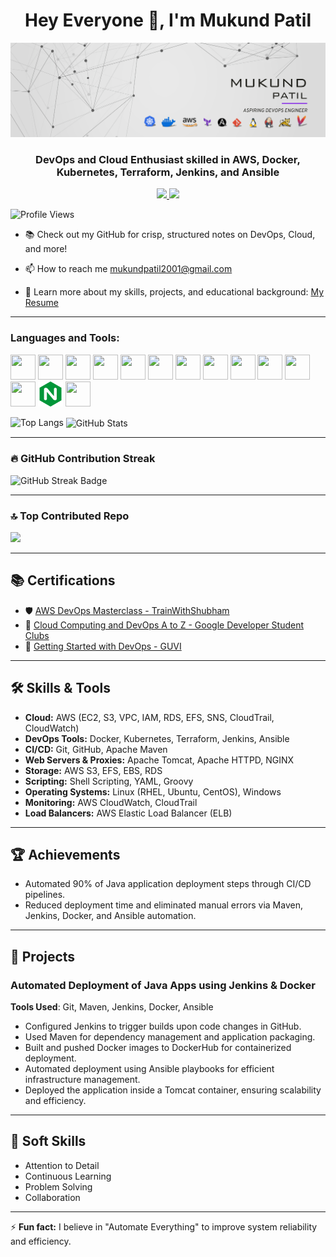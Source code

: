 <h1 align="center">Hey Everyone 👋, I'm Mukund Patil</h1>

<div align="center">
  <img src="./banner.png" alt="Mukund Patil Banner" />
</div>


<h3 align="center">DevOps and Cloud Enthusiast skilled in AWS, Docker, Kubernetes, Terraform, Jenkins, and Ansible </h3>


<p align="center">
  <a href="https://github.com/mukund-p">
    <img src="https://img.shields.io/github/followers/mukund-p?label=Follow&style=social" />
  </a>
  
  <a href="https://linkedin.com/in/mukund-p">
    <img src="https://img.shields.io/badge/LinkedIn-Mukund%20Patil-blue?logo=linkedin&style=flat-square" />
  </a>
</p>


<p align="left">
  <img src="https://komarev.com/ghpvc/?username=mukund-p&label=Profile%20views&color=0e75b6&style=flat" alt="Profile Views" />
</p>


- 📚 Check out my GitHub for crisp, structured notes on DevOps, Cloud, and more!

- 📫 How to reach me mukundpatil2001@gmail.com

- 📄 Learn more about my skills, projects, and educational background: [My Resume](https://drive.google.com/file/d/1muI59fYjg1-IA4-wbz1pcRzhwQtZ_Eio/view?usp=drive_link)

---

<h3 align="left">Languages and Tools:</h3>
<p align="left">
  <img src="https://www.svgrepo.com/show/376331/kubernetes.svg" width="40" height="40"/>
  <img src="https://www.svgrepo.com/show/448221/docker.svg" width="40" height="40"/>
  <img src="https://www.svgrepo.com/show/448266/aws.svg" width="40" height="40"/>
  <img src="https://www.svgrepo.com/show/448253/terraform.svg" width="40" height="40"/>
  <img src="https://www.svgrepo.com/show/349298/ansible.svg" width="40" height="40"/>
  <img src="https://www.svgrepo.com/show/452210/git.svg" width="40" height="40"/>
  <img src="https://www.svgrepo.com/show/452054/linux.svg" width="40" height="40"/>
  <img src="https://uxwing.com/wp-content/themes/uxwing/download/brands-and-social-media/jenkins-icon.svg" width="40" height="40"/>
  <img src="https://www.svgrepo.com/show/354454/tomcat.svg" width="40" height="40"/>
  <img src="https://www.svgrepo.com/show/373829/maven.svg" width="40" height="40"/>
  <img src="https://www.svgrepo.com/show/353478/bash-icon.svg" width="40" height="40"/>

  <img src="https://www.svgrepo.com/show/303251/mysql-logo.svg" width="40" height="40"/>
  <img src="https://raw.githubusercontent.com/devicons/devicon/master/icons/nginx/nginx-original.svg" width="40" height="40"/>
  <img src="https://www.svgrepo.com/show/512317/github-142.svg" width="40" height="40"/>
</p>

<p><img align="left" src="https://github-readme-stats.vercel.app/api/top-langs?username=mukund-p&show_icons=true&locale=en&layout=compact&theme=vue&hide_border=true" alt="Top Langs" /></p>

<p>&nbsp;<img align="center" src="https://github-readme-stats.vercel.app/api?username=mukund-p&show_icons=true&locale=en&theme=vue&hide_border=true" alt="GitHub Stats" /></p>

---

### 🔥 GitHub Contribution Streak

![GitHub Streak Badge](https://img.shields.io/badge/GitHub%20Streak-Active-brightgreen?logo=github&style=for-the-badge)


---

### 🔝 Top Contributed Repo
![](https://github-contributor-stats.vercel.app/api?username=mukund-p&limit=5&theme=flat&combine_all_yearly_contributions=true)

---

## 📚 Certifications

- 🛡️ [AWS DevOps Masterclass - TrainWithShubham](https://www.trainwithshubham.com/share-certificate?serialno=991Q6GHU)
- 📜 [Cloud Computing and DevOps A to Z - Google Developer Student Clubs](https://www.cert.devtown.in/verify/Z1PW9qG)
- 🎯 [Getting Started with DevOps - GUVI](https://drive.google.com/file/d/18OKlmD2uPuxNiPcHH7tTFI9_CVQzW6W9/view)

---

## 🛠️ Skills & Tools

- **Cloud:** AWS (EC2, S3, VPC, IAM, RDS, EFS, SNS, CloudTrail, CloudWatch)
- **DevOps Tools:** Docker, Kubernetes, Terraform, Jenkins, Ansible
- **CI/CD:** Git, GitHub, Apache Maven
- **Web Servers & Proxies:** Apache Tomcat, Apache HTTPD, NGINX
- **Storage:** AWS S3, EFS, EBS, RDS
- **Scripting:** Shell Scripting, YAML, Groovy
- **Operating Systems:** Linux (RHEL, Ubuntu, CentOS), Windows
- **Monitoring:** AWS CloudWatch, CloudTrail
- **Load Balancers:** AWS Elastic Load Balancer (ELB)

---

## 🏆 Achievements

- Automated 90% of Java application deployment steps through CI/CD pipelines.
- Reduced deployment time and eliminated manual errors via Maven, Jenkins, Docker, and Ansible automation.

---

## 🚀 Projects

### Automated Deployment of Java Apps using Jenkins & Docker
**Tools Used**: Git, Maven, Jenkins, Docker, Ansible
- Configured Jenkins to trigger builds upon code changes in GitHub.
- Used Maven for dependency management and application packaging.
- Built and pushed Docker images to DockerHub for containerized deployment.
- Automated deployment using Ansible playbooks for efficient infrastructure management.
- Deployed the application inside a Tomcat container, ensuring scalability and efficiency.

---

## 💬 Soft Skills

- Attention to Detail
- Continuous Learning
- Problem Solving
- Collaboration

---

⚡ **Fun fact:** I believe in "Automate Everything" to improve system reliability and efficiency.
